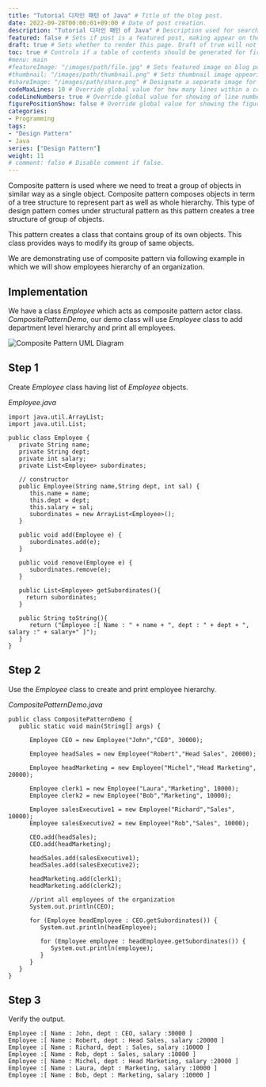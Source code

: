 ```yaml
---
title: "Tutorial 디자인 패턴 of Java" # Title of the blog post.
date: 2022-09-28T00:00:01+09:00 # Date of post creation.
description: "Tutorial 디자인 패턴 of Java" # Description used for search engine.
featured: false # Sets if post is a featured post, making appear on the home page side bar.
draft: true # Sets whether to render this page. Draft of true will not be rendered.
toc: true # Controls if a table of contents should be generated for first-level links automatically.
#menu: main
#featureImage: "/images/path/file.jpg" # Sets featured image on blog post.
#thumbnail: "/images/path/thumbnail.png" # Sets thumbnail image appearing inside card on homepage.
#shareImage: "/images/path/share.png" # Designate a separate image for social media sharing.
codeMaxLines: 10 # Override global value for how many lines within a code block before auto-collapsing.
codeLineNumbers: true # Override global value for showing of line numbers within code block.
figurePositionShow: false # Override global value for showing the figure label.
categories:
- Programming
tags:
- "Design Pattern"
- Java
series: ["Design Pattern"]
weight: 11
# comment: false # Disable comment if false.
---
```

  

Composite pattern is used where we need to treat a group of objects in similar way as a single object. Composite pattern composes objects in term of a tree structure to represent part as well as whole hierarchy. This type of design pattern comes under structural pattern as this pattern creates a tree structure of group of objects.

This pattern creates a class that contains group of its own objects. This class provides ways to modify its group of same objects.

We are demonstrating use of composite pattern via following example in which we will show employees hierarchy of an organization.

## Implementation

We have a class _Employee_ which acts as composite pattern actor class. _CompositePatternDemo_, our demo class will use _Employee_ class to add department level hierarchy and print all employees.

![Composite Pattern UML Diagram](https://www.tutorialspoint.com/design_pattern/images/composite_pattern_uml_diagram.jpg)

## Step 1

Create _Employee_ class having list of _Employee_ objects.

_Employee.java_

```
import java.util.ArrayList;
import java.util.List;

public class Employee {
   private String name;
   private String dept;
   private int salary;
   private List<Employee> subordinates;

   // constructor
   public Employee(String name,String dept, int sal) {
      this.name = name;
      this.dept = dept;
      this.salary = sal;
      subordinates = new ArrayList<Employee>();
   }

   public void add(Employee e) {
      subordinates.add(e);
   }

   public void remove(Employee e) {
      subordinates.remove(e);
   }

   public List<Employee> getSubordinates(){
     return subordinates;
   }

   public String toString(){
      return ("Employee :[ Name : " + name + ", dept : " + dept + ", salary :" + salary+" ]");
   }   
}
```

## Step 2

Use the _Employee_ class to create and print employee hierarchy.

_CompositePatternDemo.java_

```
public class CompositePatternDemo {
   public static void main(String[] args) {
   
      Employee CEO = new Employee("John","CEO", 30000);

      Employee headSales = new Employee("Robert","Head Sales", 20000);

      Employee headMarketing = new Employee("Michel","Head Marketing", 20000);

      Employee clerk1 = new Employee("Laura","Marketing", 10000);
      Employee clerk2 = new Employee("Bob","Marketing", 10000);

      Employee salesExecutive1 = new Employee("Richard","Sales", 10000);
      Employee salesExecutive2 = new Employee("Rob","Sales", 10000);

      CEO.add(headSales);
      CEO.add(headMarketing);

      headSales.add(salesExecutive1);
      headSales.add(salesExecutive2);

      headMarketing.add(clerk1);
      headMarketing.add(clerk2);

      //print all employees of the organization
      System.out.println(CEO); 
      
      for (Employee headEmployee : CEO.getSubordinates()) {
         System.out.println(headEmployee);
         
         for (Employee employee : headEmployee.getSubordinates()) {
            System.out.println(employee);
         }
      }
   }
}
```

## Step 3

Verify the output.

```
Employee :[ Name : John, dept : CEO, salary :30000 ]
Employee :[ Name : Robert, dept : Head Sales, salary :20000 ]
Employee :[ Name : Richard, dept : Sales, salary :10000 ]
Employee :[ Name : Rob, dept : Sales, salary :10000 ]
Employee :[ Name : Michel, dept : Head Marketing, salary :20000 ]
Employee :[ Name : Laura, dept : Marketing, salary :10000 ]
Employee :[ Name : Bob, dept : Marketing, salary :10000 ]
```